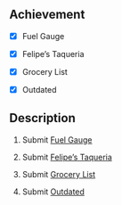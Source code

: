## Achievement



- [x] Fuel Gauge

- [x] Felipe’s Taqueria

- [x] Grocery List

- [x] Outdated



## Description



1. Submit [Fuel Gauge](https://cs50.harvard.edu/python/2022/psets/3/fuel/)

2. Submit [Felipe’s Taqueria](https://cs50.harvard.edu/python/2022/psets/3/taqueria/)

3. Submit [Grocery List](https://cs50.harvard.edu/python/2022/psets/3/grocery/)

4. Submit [Outdated](https://cs50.harvard.edu/python/2022/psets/3/outdated/)
